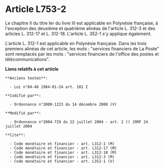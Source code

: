 # Article L753-2

Le chapitre II du titre Ier du livre III est applicable en Polynésie française, à l'exception des deuxième et quatrième
alinéas de l'article L. 312-3 et des articles L. 312-17 et L. 312-18. L'article L. 352-1 s'y applique également.

L'article L. 312-1 est applicable en Polynésie française. Dans les trois premiers alinéas de cet article, les mots :
"services financiers de La Poste" sont remplacés par les mots : "services financiers de l'office des postes et
télécommunications".

**Liens relatifs à cet article**

	**Anciens textes**:

	  - Loi n°84-46 1984-01-24 art. 101 I

	**Codifié par**:

	  - Ordonnance n°2000-1223 du 14 décembre 2000 (V)

	**Modifié par**:

	  - Ordonnance n°2004-729 du 22 juillet 2004 - art. 2 () JORF 24 juillet 2004

	**Cite**:

	  - Code monétaire et financier - art. L312-1 (M)
	  - Code monétaire et financier - art. L312-17 (M)
	  - Code monétaire et financier - art. L312-18 (M)
	  - Code monétaire et financier - art. L312-3 (M)
	  - Code monétaire et financier - art. L352-1 (V)
